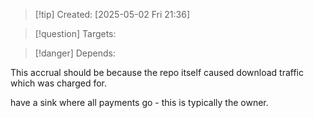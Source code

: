 
>[!tip] Created: [2025-05-02 Fri 21:36]

>[!question] Targets: 

>[!danger] Depends: 

This accrual should be because the repo itself caused download traffic which was charged for.

have a sink where all payments go - this is typically the owner.

